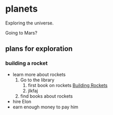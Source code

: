 # planets
Exploring the universe.

Going to Mars?
## plans for exploration
### building a rocket
- learn more about rockets
  1. Go to the library
      1. first book on rockets [Building Rockets](https://www.amazon.com/Building-Rockets-Engineering-Challenges-Rebecca/dp/1635173205/ref=sr_1_1?ie=UTF8&qid=1504686714&sr=8-1&keywords=building+rockets)
      2. jlkfaj
  2. find books about rockets
- hire Elon
- earn enough money to pay him


